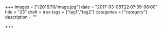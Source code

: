 +++
images = ["/2016/10/image.jpg"]
date = "2017-03-08T22:07:39-08:00"
title = "23"
draft = true
tags = ["tag1","tag2"]
categories = ["category"]
description = ""

+++

